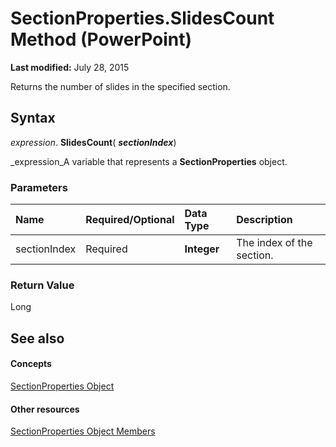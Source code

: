 
# SectionProperties.SlidesCount Method (PowerPoint)

 **Last modified:** July 28, 2015

Returns the number of slides in the specified section.

## Syntax

 _expression_. **SlidesCount**( **_sectionIndex_**)

 _expression_A variable that represents a  **SectionProperties** object.


### Parameters



|**Name**|**Required/Optional**|**Data Type**|**Description**|
|:-----|:-----|:-----|:-----|
|sectionIndex|Required| **Integer**|The index of the section.|

### Return Value

Long


## See also


#### Concepts


 [SectionProperties Object](06128de8-8b6c-08a4-126e-52f6fd541ce3.md)
#### Other resources


 [SectionProperties Object Members](5e34deca-dbe1-a320-8481-7a7a7c90b862.md)
